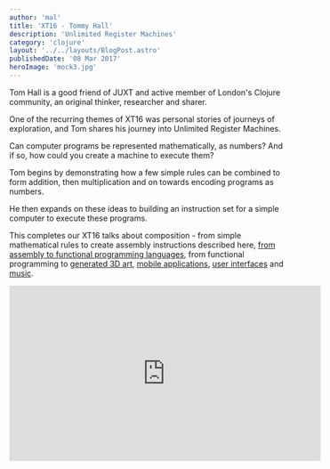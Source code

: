 ```yaml
---
author: 'mal'
title: 'XT16 - Tommy Hall'
description: 'Unlimited Register Machines'
category: 'clojure'
layout: '../../layouts/BlogPost.astro'
publishedDate: '08 Mar 2017'
heroImage: 'mock3.jpg'
---
```


Tom Hall is a good friend of JUXT and active member of London's Clojure
community, an original thinker, researcher and sharer.

One of the recurring themes of XT16 was personal stories of journeys of
exploration, and Tom shares his journey into Unlimited Register
Machines.

Can computer programs be represented mathematically, as numbers? And if
so, how could you create a machine to execute them?

Tom begins by demonstrating how a few simple rules can be combined to
form addition, then multiplication and on towards encoding programs as
numbers.

He then expands on these ideas to building an instruction set for a
simple computer to execute these programs.

This completes our XT16 talks about composition - from simple
mathematical rules to create assembly instructions described here, [from
assembly to functional programming
languages](/blog/posts/XT16-hakan-raberg-the-search-for-simplicity.html),
from functional programming to [generated 3D
art](/blog/posts/XT16-karsten-schmidt.html), [mobile
applications](/blog/posts/XT16-frankie-sardo.html), [user
interfaces](/blog/posts/XT16-kris-jenkins-adventures-in-user-interfaces.html)
and [music](/blog/posts/XT16-sam-aaron-communicative-programming.html).

<iframe width="560" height="315" src="https://www.youtube.com/embed/92W3AzRs0GM" title="XT16 - Tommy Hall" frameborder="0" allow="accelerometer; autoplay; clipboard-write; encrypted-media; gyroscope; picture-in-picture" allowfullscreen></iframe>
